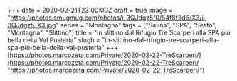 +++
date = 2020-02-21T23:00:00Z
draft = true
image = "https://photos.smugmug.com/photos/i-3QJdgz5/0/54f8f3d6/X3/i-3QJdgz5-X3.jpg"
series = "Montagna"
tags = ["Sauna", "SPA", "Sesto", "Montagna", "Slittino"]
title = "In slittino dal Rifugio Tre Scarperi alla SPA più bella della Val Pusteria"
slugh = "in-slittino-dal-rifugio-tre-scarperi-alla-spa-più-bella-della-val-pusteria"
+++
[https://photos.marcozeta.com/Private/2020-02-22-TreScarperi/](https://photos.marcozeta.com/Private/2020-02-22-TreScarperi/ "https://photos.marcozeta.com/Private/2020-02-22-TreScarperi/")